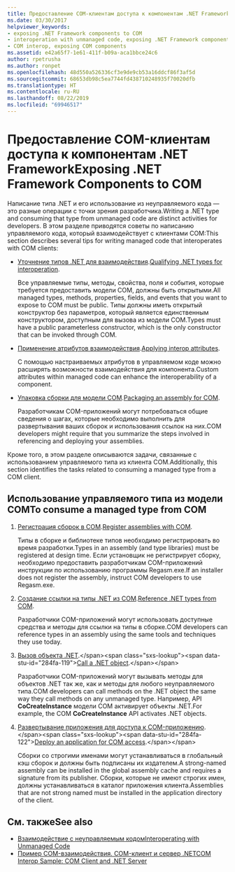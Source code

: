 ```yaml
---
title: Предоставление COM-клиентам доступа к компонентам .NET Framework
ms.date: 03/30/2017
helpviewer_keywords:
- exposing .NET Framework components to COM
- interoperation with unmanaged code, exposing .NET Framework components
- COM interop, exposing COM components
ms.assetid: e42a65f7-1e61-411f-b09a-aca1bbce24c6
author: rpetrusha
ms.author: ronpet
ms.openlocfilehash: 48d550a526336cf3e9de9cb53a16ddcf86f3af5d
ms.sourcegitcommit: 68653db98c5ea7744fd438710248935f70020dfb
ms.translationtype: HT
ms.contentlocale: ru-RU
ms.lasthandoff: 08/22/2019
ms.locfileid: "69946517"
---
```

# <a name="exposing-net-framework-components-to-com"></a><span data-ttu-id="284fa-102">Предоставление COM-клиентам доступа к компонентам .NET Framework</span><span class="sxs-lookup"><span data-stu-id="284fa-102">Exposing .NET Framework Components to COM</span></span>

<span data-ttu-id="284fa-103">Написание типа .NET и его использование из неуправляемого кода — это разные операции с точки зрения разработчика.</span><span class="sxs-lookup"><span data-stu-id="284fa-103">Writing a .NET type and consuming that type from unmanaged code are distinct activities for developers.</span></span> <span data-ttu-id="284fa-104">В этом разделе приводятся советы по написанию управляемого кода, который взаимодействует с клиентами COM:</span><span class="sxs-lookup"><span data-stu-id="284fa-104">This section describes several tips for writing managed code that interoperates with COM clients:</span></span>

- <span data-ttu-id="284fa-105">[Уточнение типов .NET для взаимодействия](../../standard/native-interop/qualify-net-types-for-interoperation.md).</span><span class="sxs-lookup"><span data-stu-id="284fa-105">[Qualifying .NET types for interoperation](../../standard/native-interop/qualify-net-types-for-interoperation.md).</span></span>

     <span data-ttu-id="284fa-106">Все управляемые типы, методы, свойства, поля и события, которые требуется предоставить модели COM, должны быть открытыми.</span><span class="sxs-lookup"><span data-stu-id="284fa-106">All managed types, methods, properties, fields, and events that you want to expose to COM must be public.</span></span> <span data-ttu-id="284fa-107">Типы должны иметь открытый конструктор без параметров, который является единственным конструктором, доступным для вызова из модели COM.</span><span class="sxs-lookup"><span data-stu-id="284fa-107">Types must have a public parameterless constructor, which is the only constructor that can be invoked through COM.</span></span>

- <span data-ttu-id="284fa-108">[Применение атрибутов взаимодействия](../../standard/native-interop/apply-interop-attributes.md).</span><span class="sxs-lookup"><span data-stu-id="284fa-108">[Applying interop attributes](../../standard/native-interop/apply-interop-attributes.md).</span></span>

     <span data-ttu-id="284fa-109">С помощью настраиваемых атрибутов в управляемом коде можно расширять возможности взаимодействия для компонента.</span><span class="sxs-lookup"><span data-stu-id="284fa-109">Custom attributes within managed code can enhance the interoperability of a component.</span></span>

- <span data-ttu-id="284fa-110">[Упаковка сборки для модели COM](../../../docs/framework/interop/packaging-an-assembly-for-com.md).</span><span class="sxs-lookup"><span data-stu-id="284fa-110">[Packaging an assembly for COM](../../../docs/framework/interop/packaging-an-assembly-for-com.md).</span></span>

     <span data-ttu-id="284fa-111">Разработчикам COM-приложений могут потребоваться общие сведения о шагах, которые необходимо выполнить для развертывания ваших сборок и использования ссылок на них.</span><span class="sxs-lookup"><span data-stu-id="284fa-111">COM developers might require that you summarize the steps involved in referencing and deploying your assemblies.</span></span>

 <span data-ttu-id="284fa-112">Кроме того, в этом разделе описываются задачи, связанные с использованием управляемого типа из клиента COM.</span><span class="sxs-lookup"><span data-stu-id="284fa-112">Additionally, this section identifies the tasks related to consuming a managed type from a COM client.</span></span>

## <a name="to-consume-a-managed-type-from-com"></a><span data-ttu-id="284fa-113">Использование управляемого типа из модели COM</span><span class="sxs-lookup"><span data-stu-id="284fa-113">To consume a managed type from COM</span></span>

1. <span data-ttu-id="284fa-114">[Регистрация сборок в COM](../../../docs/framework/interop/registering-assemblies-with-com.md).</span><span class="sxs-lookup"><span data-stu-id="284fa-114">[Register assemblies with COM](../../../docs/framework/interop/registering-assemblies-with-com.md).</span></span>

     <span data-ttu-id="284fa-115">Типы в сборке и библиотеке типов необходимо регистрировать во время разработки.</span><span class="sxs-lookup"><span data-stu-id="284fa-115">Types in an assembly (and type libraries) must be registered at design time.</span></span> <span data-ttu-id="284fa-116">Если установщик не регистрирует сборку, необходимо предоставить разработчикам COM-приложений инструкции по использованию программы Regasm.exe.</span><span class="sxs-lookup"><span data-stu-id="284fa-116">If an installer does not register the assembly, instruct COM developers to use Regasm.exe.</span></span>

2. <span data-ttu-id="284fa-117">[Создание ссылки на типы .NET из COM](../../../docs/framework/interop/how-to-reference-net-types-from-com.md).</span><span class="sxs-lookup"><span data-stu-id="284fa-117">[Reference .NET types from COM](../../../docs/framework/interop/how-to-reference-net-types-from-com.md).</span></span>

     <span data-ttu-id="284fa-118">Разработчики COM-приложений могут использовать доступные средства и методы для ссылки на типы в сборке.</span><span class="sxs-lookup"><span data-stu-id="284fa-118">COM developers can reference types in an assembly using the same tools and techniques they use today.</span></span>

3. <span data-ttu-id="284fa-119">[Вызов объекта .NET](https://docs.microsoft.com/previous-versions/dotnet/netframework-4.0/8hw8h46b(v=vs.100)).</span><span class="sxs-lookup"><span data-stu-id="284fa-119">[Call a .NET object](https://docs.microsoft.com/previous-versions/dotnet/netframework-4.0/8hw8h46b(v=vs.100)).</span></span>

     <span data-ttu-id="284fa-120">Разработчики COM-приложений могут вызывать методы для объектов .NET так же, как и методы для любого неуправляемого типа.</span><span class="sxs-lookup"><span data-stu-id="284fa-120">COM developers can call methods on the .NET object the same way they call methods on any unmanaged type.</span></span> <span data-ttu-id="284fa-121">Например, API **CoCreateInstance** модели COM активирует объекты .NET.</span><span class="sxs-lookup"><span data-stu-id="284fa-121">For example, the COM **CoCreateInstance** API activates .NET objects.</span></span>

4. <span data-ttu-id="284fa-122">[Развертывание приложения для доступа к COM-приложению](https://docs.microsoft.com/previous-versions/dotnet/netframework-4.0/c2850st8(v=vs.100)).</span><span class="sxs-lookup"><span data-stu-id="284fa-122">[Deploy an application for COM access](https://docs.microsoft.com/previous-versions/dotnet/netframework-4.0/c2850st8(v=vs.100)).</span></span>

     <span data-ttu-id="284fa-123">Сборки со строгими именами могут устанавливаться в глобальный кэш сборок и должны быть подписаны их издателем.</span><span class="sxs-lookup"><span data-stu-id="284fa-123">A strong-named assembly can be installed in the global assembly cache and requires a signature from its publisher.</span></span> <span data-ttu-id="284fa-124">Сборки, которые не имеют строгих имен, должны устанавливаться в каталог приложения клиента.</span><span class="sxs-lookup"><span data-stu-id="284fa-124">Assemblies that are not strong named must be installed in the application directory of the client.</span></span>

## <a name="see-also"></a><span data-ttu-id="284fa-125">См. также</span><span class="sxs-lookup"><span data-stu-id="284fa-125">See also</span></span>

- [<span data-ttu-id="284fa-126">Взаимодействие с неуправляемым кодом</span><span class="sxs-lookup"><span data-stu-id="284fa-126">Interoperating with Unmanaged Code</span></span>](../../../docs/framework/interop/index.md)
- [<span data-ttu-id="284fa-127">Пример COM-взаимодействия. COM-клиент и сервер .NET</span><span class="sxs-lookup"><span data-stu-id="284fa-127">COM Interop Sample: COM Client and .NET Server</span></span>](../../../docs/framework/interop/com-interop-sample-com-client-and-net-server.md)
